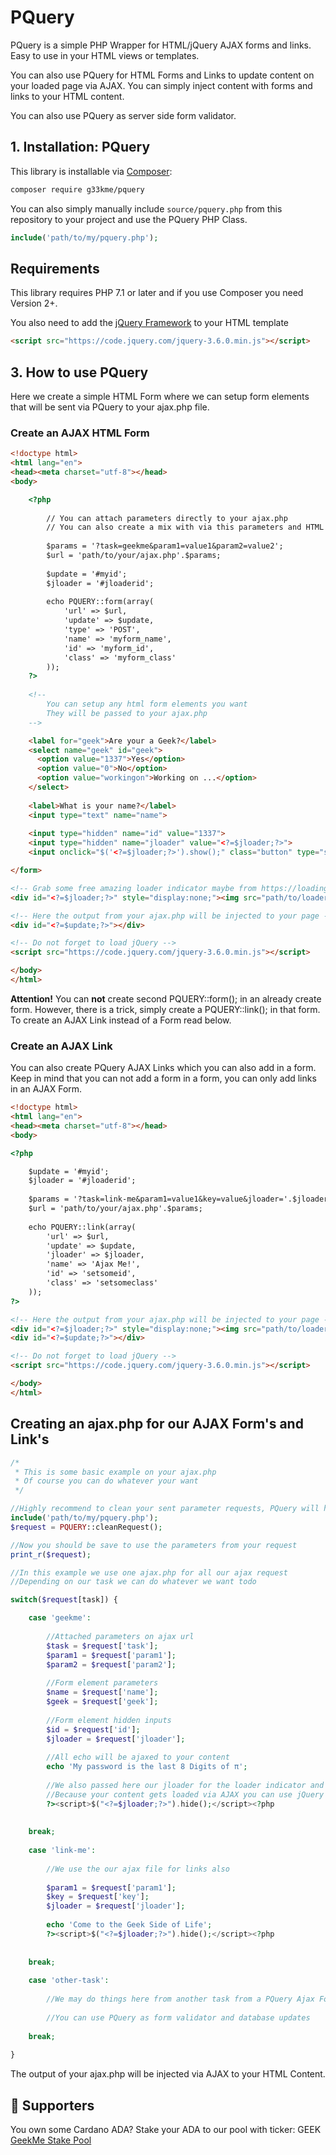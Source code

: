 # PQuery
PQuery is a simple PHP Wrapper for HTML/jQuery AJAX forms and links. Easy to use in your HTML views or templates.

You can also use PQuery for HTML Forms and Links to update content on your loaded page via AJAX. You can simply inject content with 
forms and links to your HTML content.

You can also use PQuery as server side form validator.


## 1. Installation: PQuery

This library is installable via [Composer](https://getcomposer.org/):

```bash
composer require g33kme/pquery
```

You can also simply manually include `source/pquery.php` from this repository to your project and use the PQuery PHP Class.

```php
include('path/to/my/pquery.php');
```

## Requirements

This library requires PHP 7.1 or later and if you use Composer you need Version 2+.

You also need to add the [jQuery Framework](https://code.jquery.com/) to your HTML template

```html
<script src="https://code.jquery.com/jquery-3.6.0.min.js"></script>
```

## 3. How to use PQuery

Here we create a simple HTML Form where we can setup form elements that will be sent via PQuery to your ajax.php file.

### Create an AJAX HTML Form

```html
<!doctype html>
<html lang="en">
<head><meta charset="utf-8"></head>
<body>

    <?php
        
        // You can attach parameters directly to your ajax.php 
        // You can also create a mix with via this parameters and HTML form elements
        
        $params = '?task=geekme&param1=value1&param2=value2';
        $url = 'path/to/your/ajax.php'.$params;
        
        $update = '#myid';
        $jloader = '#jloaderid';
        
        echo PQUERY::form(array(
            'url' => $url,
            'update' => $update,
            'type' => 'POST',
            'name' => 'myform_name',
            'id' => 'myform_id',
            'class' => 'myform_class'
        ));
    ?>
    
    <!-- 
        You can setup any html form elements you want
        They will be passed to your ajax.php
    -->

    <label for="geek">Are your a Geek?</label>
    <select name="geek" id="geek">
      <option value="1337">Yes</option>
      <option value="0">No</option>
      <option value="workingon">Working on ...</option>
    </select>
    
    <label>What is your name?</label>
    <input type="text" name="name">
    
    <input type="hidden" name="id" value="1337">
    <input type="hidden" name="jloader" value="<?=$jloader;?>">
    <input onclick="$('<?=$jloader;?>').show();" class="button" type="submit" value="Please Ajax me!">

</form>

<!-- Grab some free amazing loader indicator maybe from https://loading.io -->
<div id="<?=$jloader;?>" style="display:none;"><img src="path/to/loader-indicator.svg" alt="Loading ..."></div>

<!-- Here the output from your ajax.php will be injected to your page -->
<div id="<?=$update;?>"></div> 

<!-- Do not forget to load jQuery -->
<script src="https://code.jquery.com/jquery-3.6.0.min.js"></script>

</body>
</html>
```

**Attention!** You can **not** create second PQUERY::form(); in an already create form. However, there is a trick, simply create a
PQUERY::link(); in that form. To create an AJAX Link instead of a Form read below.


### Create an AJAX Link

You can also create PQuery AJAX Links which you can also add in a form. Keep in mind that you can not add a form in a form, you 
can only add links in an AJAX Form.

```html
<!doctype html>
<html lang="en">
<head><meta charset="utf-8"></head>
<body>

<?php

    $update = '#myid';
    $jloader = '#jloaderid';
    
    $params = '?task=link-me&param1=value1&key=value&jloader='.$jloader;
    $url = 'path/to/your/ajax.php'.$params;
    
    echo PQUERY::link(array(
        'url' => $url,
        'update' => $update,
        'jloader' => $jloader,
        'name' => 'Ajax Me!',
        'id' => 'setsomeid',
        'class' => 'setsomeclass'
    ));
?>

<!-- Here the output from your ajax.php will be injected to your page -->
<div id="<?=$jloader;?>" style="display:none;"><img src="path/to/loader-indicator.svg" alt="Loading ..."></div>
<div id="<?=$update;?>"></div> 

<!-- Do not forget to load jQuery -->
<script src="https://code.jquery.com/jquery-3.6.0.min.js"></script>

</body>
</html>
```


## Creating an ajax.php for our AJAX Form's and Link's

```php
/*
 * This is some basic example on your ajax.php
 * Of course you can do whatever your want
 */

//Highly recommend to clean your sent parameter requests, PQuery will help
include('path/to/my/pquery.php');
$request = PQUERY::cleanRequest();

//Now you should be save to use the parameters from your request
print_r($request);

//In this example we use one ajax.php for all our ajax request
//Depending on our task we can do whatever we want todo

switch($request[task]) {

	case 'geekme':
	    
	    //Attached parameters on ajax url
        $task = $request['task'];
        $param1 = $request['param1'];
        $param2 = $request['param2'];
                
	    //Form element parameters
        $name = $request['name'];
        $geek = $request['geek'];
        
        //Form element hidden inputs
        $id = $request['id'];
        $jloader = $request['jloader'];
        
        //All echo will be ajaxed to your content
        echo 'My password is the last 8 Digits of π';
        
        //We also passed here our jloader for the loader indicator and if we finish our task we may want to hide
        //Because your content gets loaded via AJAX you can use jQuery without loading again
        ?><script>$("<?=$jloader;?>").hide();</script><?php
        
	    
	break;
	
	case 'link-me':
	
	    //We use the our ajax file for links also
	
	    $param1 = $request['param1'];
        $key = $request['key'];
        $jloader = $request['jloader'];
	    
	    echo 'Come to the Geek Side of Life'; 
	    ?><script>$("<?=$jloader;?>").hide();</script><?php
	    
	    
	break;
	
	case 'other-task':
	    
	    //We may do things here from another task from a PQuery Ajax Form or Link
	    
	    //You can use PQuery as form validator and database updates
	    
	break;
	
}
```

The output of your ajax.php will be injected via AJAX to your HTML Content.

## 🙏 Supporters

You own some Cardano ADA? Stake your ADA to our pool with ticker: GEEK  
[GeekMe Stake Pool](https://adapools.org/pool/c13debc5c24d045cf5e2d69c33ff981602ae55d8bded995a6d930836)  